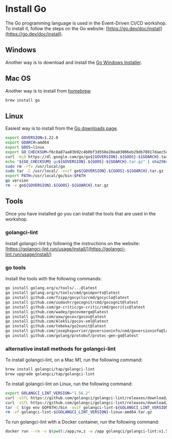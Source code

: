 # Install Go

The Go programming language is used in the Event-Driven CI/CD workshop. To
install it, follow the steps on the Go website:
[https://go.dev/doc/install](https://go.dev/doc/install).

## Windows

Another way is to download and install the
[Go Windows Installer](https://go.dev/dl/).

## Mac OS

Another way is to install from [homebrew](https://brew.sh/).

```bash
brew install go
```

## Linux

Easiest way is to install from the [Go downloads page](https://go.dev/dl/).

```bash
export GOVERSION=1.22.0
export GOARCH=amd64
export GOOS=linux
export GO_CHECKSUM=f6c8a87aa03b92c4b0bf3d558e28ea03006eb29db78917daec5cfb6ec1046265
curl -kLO https://dl.google.com/go/go${GOVERSION}.${GOOS}-${GOARCH}.tar.gz
echo "${GO_CHECKSUM} go${GOVERSION}.${GOOS}-${GOARCH}.tar.gz" | sha256sum --check
sudo rm -rfv /usr/local/go
sudo tar -C /usr/local/ -xvzf go${GOVERSION}.${GOOS}-${GOARCH}.tar.gz
export PATH=/usr/local/go/bin:$PATH
go version
rm -v go${GOVERSION}.${GOOS}-${GOARCH}.tar.gz
```

## Tools

Once you have installed go you can install the tools that are used in the
workshop.

### golangci-lint

Install golangci-lint by following the instructions on the website:
[https://golangci-lint.run/usage/install/](https://golangci-lint.run/usage/install/)

### go tools

Install the tools with the following commands:

```bash
go install golang.org/x/tools/...@latest
go install golang.org/x/tools/cmd/goimports@latest
go install github.com/fzipp/gocyclo/cmd/gocyclo@latest
go install github.com/uudashr/gocognit/cmd/gocognit@latest
go install github.com/go-critic/go-critic/cmd/gocritic@latest
go install github.com/wadey/gocovmerge@latest
go install github.com/axw/gocov/gocov@latest
go install github.com/AlekSi/gocov-xml@latest
go install github.com/tebeka/go2xunit@latest
go install github.com/josephspurrier/goversioninfo/cmd/goversioninfo@latest
go install github.com/golang/protobuf/protoc-gen-go@latest
```

### alternative install methods for golangci-lint

To install golangci-lint, on a Mac M1, run the following command:

```bash
brew install golangci/tap/golangci-lint
brew upgrade golangci/tap/golangci-lint
```

To install golangci-lint on Linux, run the following command:

```bash
export GOLANGCI_LINT_VERSION="1.56.2"
curl -sSfL https://github.com/golangci/golangci-lint/releases/download/v${GOLANGCI_LINT_VERSION}/golangci-lint-${GOLANGCI_LINT_VERSION}-linux-amd64.tar.gz -o golangci-lint-${GOLANGCI_LINT_VERSION}-linux-amd64.tar.gz
curl -sSfL https://github.com/golangci/golangci-lint/releases/download/v${GOLANGCI_LINT_VERSION}/golangci-lint-${GOLANGCI_LINT_VERSION}-checksums.txt | grep linux-amd64.tar.gz | sha256sum --check
tar -C $(go env GOPATH)/bin -xvzf golangci-lint-${GOLANGCI_LINT_VERSION}-linux-amd64.tar.gz golangci-lint-${GOLANGCI_LINT_VERSION}-linux-amd64/golangci-lint --strip-components 1
rm -vf golangci-lint-${GOLANGCI_LINT_VERSION}-linux-amd64.tar.gz
```

To run golangci-lint with a Docker container, run the following command:

```bash
docker run --rm -v $(pwd):/app;rw,z -w /app golangci/golangci-lint:v1.56.2 golangci-lint run -v
```
